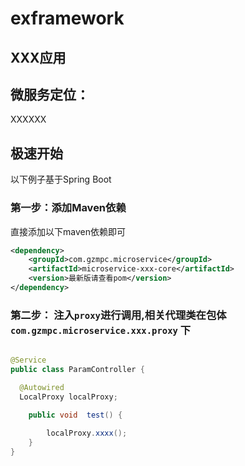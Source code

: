 # exframework

## XXX应用

 微服务定位：
-------------------------------------
XXXXXX


极速开始
-------------------------------------
以下例子基于Spring Boot

### 第一步：添加Maven依赖

直接添加以下maven依赖即可

```xml
<dependency>
    <groupId>com.gzmpc.microservice</groupId>
    <artifactId>microservice-xxx-core</artifactId>
    <version>最新版请查看pom</version>
</dependency>
```



### 第二步： 注入`proxy`进行调用,相关代理类在包体 `com.gzmpc.microservice.xxx.proxy` 下

```java

@Service
public class ParamController {

  @Autowired
  LocalProxy localProxy;

    public void  test() {
    
        localProxy.xxxx();
    }
}

```